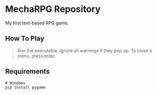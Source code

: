 # MechaRPG Repository
My first text-based RPG game.

## How To Play
> Run the executable. Ignore all warnings if they pop up.
To close a menu, press enter.

## Requirements

    # Windows
    pip install pygame

